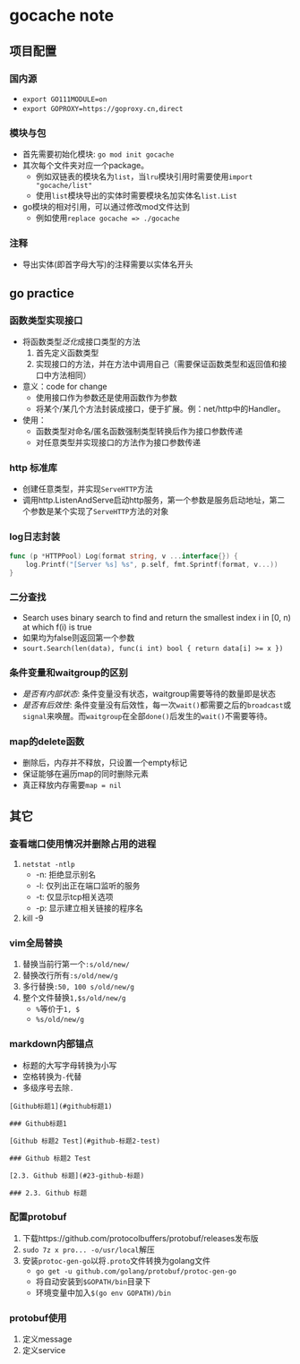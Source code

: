 # gocache note

## 项目配置

### 国内源

+ `export GO111MODULE=on`
+ `export GOPROXY=https://goproxy.cn,direct`

### 模块与包

+ 首先需要初始化模块: `go mod init gocache`
+ 其次每个文件夹对应一个package。
    + 例如双链表的模块名为`list`，当`lru`模块引用时需要使用`import "gocache/list"`
    + 使用`list`模块导出的实体时需要模块名加实体名`list.List`
+ go模块的相对引用，可以通过修改mod文件达到
    + 例如使用`replace gocache => ./gocache`

### 注释

+ 导出实体(即首字母大写)的注释需要以实体名开头

## go practice

### 函数类型实现接口

+ 将函数类型*泛化*成接口类型的方法
    1. 首先定义函数类型
    2. 实现接口的方法，并在方法中调用自己（需要保证函数类型和返回值和接口中方法相同）
+ 意义：code for change
    + 使用接口作为参数还是使用函数作为参数
    + 将某个/某几个方法封装成接口，便于扩展。例：net/http中的Handler。
+ 使用：
    + 函数类型对命名/匿名函数强制类型转换后作为接口参数传递
    + 对任意类型并实现接口的方法作为接口参数传递

### http 标准库

+ 创建任意类型，并实现`ServeHTTP`方法
+ 调用http.ListenAndServe启动http服务，第一个参数是服务启动地址，第二个参数是某个实现了`ServeHTTP`方法的对象

### log日志封装

```go
func (p *HTTPPool) Log(format string, v ...interface{}) {
	log.Printf("[Server %s] %s", p.self, fmt.Sprintf(format, v...))
}
```

### 二分查找

+ Search uses binary search to find and return the smallest index i in [0, n) at which f(i) is true
+ 如果均为false则返回第一个参数
+ `sourt.Search(len(data), func(i int) bool { return data[i] >= x })`

### 条件变量和waitgroup的区别

+ *是否有内部状态*: 条件变量没有状态，waitgroup需要等待的数量即是状态
+ *是否有后效性*: 条件变量没有后效性，每一次`wait()`都需要之后的`broadcast`或`signal`来唤醒。而`waitgroup`在全部`done()`后发生的`wait()`不需要等待。

### map的delete函数

+ 删除后，内存并不释放，只设置一个empty标记
+ 保证能够在遍历map的同时删除元素
+ 真正释放内存需要`map = nil`

## 其它

### 查看端口使用情况并删除占用的进程

1. `netstat -ntlp`
    + -n: 拒绝显示别名
    + -l: 仅列出正在端口监听的服务
    + -t: 仅显示tcp相关选项
    + -p: 显示建立相关链接的程序名
2. kill -9

### vim全局替换

1. 替换当前行第一个`:s/old/new/`
2. 替换改行所有`:s/old/new/g`
3. 多行替换`:50, 100 s/old/new/g`
4. 整个文件替换`1,$s/old/new/g`
    + `%`等价于`1, $`
    + `%s/old/new/g`


### markdown内部锚点

+ 标题的大写字母转换为小写
+ 空格转换为`-`代替
+ 多级序号去除`.`

```
[Github标题1](#github标题1)

### Github标题1

[Github 标题2 Test](#github-标题2-test)

### Github 标题2 Test

[2.3. Github 标题](#23-github-标题)

### 2.3. Github 标题
```

### 配置protobuf

1. 下载https://github.com/protocolbuffers/protobuf/releases发布版
2. `sudo 7z x pro... -o/usr/local`解压
3. 安装`protoc-gen-go`以将`.proto`文件转换为golang文件
    + `go get -u github.com/golang/protobuf/protoc-gen-go`
    + 将自动安装到`$GOPATH/bin`目录下
    + 环境变量中加入`$(go env GOPATH)/bin`

### protobuf使用

1. 定义message
2. 定义service
